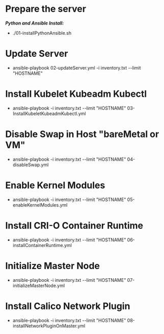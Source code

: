 **Prepare the server**
======================================================
***Python and Ansible Install:***

- ./01-installPythonAnsible.sh


**Update Server**
======================================================

- ansible-playbook 02-updateServer.yml -i inventory.txt --limit "HOSTNAME"


**Install Kubelet Kubeadm Kubectl**
======================================================
- ansible-playbook -i inventory.txt --limit "HOSTNAME" 03-InstallKubeletKubeadmKubectl.yml


**Disable Swap in Host "bareMetal or VM"**
===========================================================================
- ansible-playbook -i inventory.txt --limit "HOSTNAME" 04-disableSwap.yml


**Enable Kernel Modules**
======================================================

- ansible-playbook -i inventory.txt --limit "HOSTNAME" 05-enableKernelModules.yml


**Install CRI-O Container Runtime**
======================================================

- ansible-playbook -i inventory.txt --limit "HOSTNAME" 06-installContainerRuntime.yml


**Initialize Master Node**
======================================================

- ansible-playbook -i inventory.txt --limit "HOSTNAME" 07-initializeMasterNode.yml

**Install Calico Network Plugin**
======================================================

- ansible-playbook -i inventory.txt --limit "HOSTNAME" 08-installNetworkPluginOnMaster.yml
